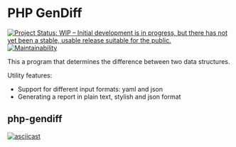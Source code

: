 # PHP GenDiff
[![Project Status: WIP – Initial development is in progress, but there has not yet been a stable, usable release suitable for the public.](https://www.repostatus.org/badges/latest/wip.svg)](https://www.repostatus.org/#wip)
[![Maintainability](https://api.codeclimate.com/v1/badges/49b443ed2897d6babf08/maintainability)](https://codeclimate.com/github/nikitovskij/php-gendiff/maintainability)

This a program that determines the difference between two data structures.

Utility features:
- Support for different input formats: yaml and json
- Generating a report in plain text, stylish and json format

## php-gendiff
[![asciicast](https://asciinema.org/a/bguI3dSGS0Oucj41LmGyWx6aC.svg)](https://asciinema.org/a/bguI3dSGS0Oucj41LmGyWx6aC)